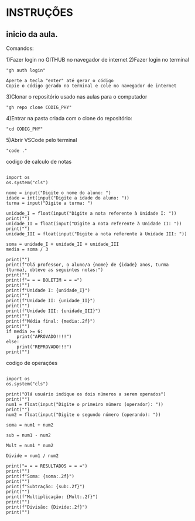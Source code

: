 # INSTRUÇÕES

## inicio da aula.
Comandos:


1)Fazer login no GITHUB no navegador de internet
2)Fazer login no terminal 
```
"gh auth login"
```
```
Aperte a tecla "enter" até gerar o código
Copie o código gerado no terminal e cole no navegador de internet
```
3)Clonar o repositório usado nas aulas para o computador

```
"gh repo clone CODIG_PHY"
```
4)Entrar na pasta criada com o clone do repositório:
```
"cd CODIG_PHY"
```
5)Abrir VSCode pelo terminal
```
"code ."
```
codigo de calculo de notas
```

import os
os.system("cls")

nome = input("Digite o nome do aluno: ")
idade = int(input("Digite a idade do aluno: "))
turma = input("Digite a turma: ")

unidade_I = float(input("Digite a nota referente à Unidade I: "))
print("")
unidade_II = float(input("Digite a nota referente à Unidade II: "))
print("")
unidade_III = float(input("Digite a nota referente à Unidade III: "))

soma = unidade_I + unidade_II + unidade_III
media = soma / 3

print("")
print(f"Olá professor, o aluno/a {nome} de {idade} anos, turma {turma}, obteve as seguintes notas:")
print("")
print(f"= = = BOLETIM = = =")
print("")
print(f"Unidade I: {unidade_I}")
print("")
print(f"Unidade II: {unidade_II}")
print("")
print(f"Unidade III: {unidade_III}")
print("")
print(f"Média final: {media:.2f}")
print("")
if media >= 6:
    print("APROVADO!!!!")
else:
    print("REPROVADO!!!")
print("")
```
codigo de operações
```

import os
os.system("cls")

print("Olá usuário indique os dois números a serem operados")
print("")
num1 = float(input("Digite o primeiro número (operador): "))
print("")
num2 = float(input("Digite o segundo número (operando): "))

soma = num1 + num2

sub = num1 - num2

Mult = num1 * num2

Divide = num1 / num2

print("= = = RESULTADOS = = =")
print("")
print(f"Soma: {soma:.2f}")
print("")
print(f"Subtração: {sub:.2f}")
print("")
print(f"Multiplicação: {Mult:.2f}")
print("")
print(f"Divisão: {Divide:.2f}")
print("")
```